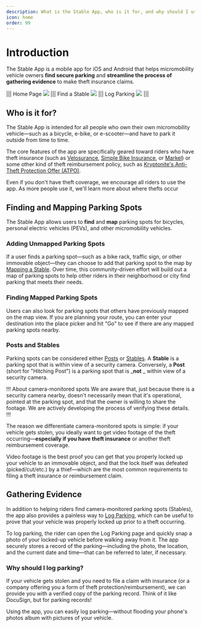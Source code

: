 ```yaml
---
description: What is the Stable App, who is it for, and why should I use it?
icon: home
order: 99
---
```


# Introduction

The Stable App is a mobile app for iOS and Android that helps micromobility vehicle owners **find secure parking** and **streamline the process of gathering evidence** to make theft insurance claims.

||| Home Page
![](static/screenshots/intro/home-page.png)
||| Find a Stable
![](static/screenshots/intro/find-a-stable.png)
||| Log Parking
![](static/screenshots/intro/log-parking.png)
|||

## Who is it for?

The Stable App is intended for all people who own their own micromobility vehicle—such as a bicycle, e-bike, or e-scooter—and have to park it outside from time to time.

The core features of the app are specifically geared toward riders who have theft insurance (such as [Velosurance](https://velosurance.com), [Simple Bike Insurance](https://simplebikeinsurance.com), or [Markel](https://www.markelinsurance.com/bicycle)) or some other kind of theft reimbursement policy, such as [Kryptonite's Anti-Theft Protection Offer (ATPO)](https://shop.kryptonitelock.com/atpo\_landing\_pages/register-for-anti-theft-en.html?origin=en.html).

Even if you don't have theft coverage, we encourage all riders to use the app. As more people use it, we'll learn more about where thefts occur

## Finding and Mapping Parking Spots

The Stable App allows users to **find** and **map** parking spots for bicycles, personal electric vehicles (PEVs), and other micromobility vehicles.

### Adding Unmapped Parking Spots

If a user finds a parking spot—such as a bike rack, traffic sign, or other immovable object—they can choose to add that parking spot to the map by [Mapping a Stable](overview/mapping-stables.md). Over time, this community-driven effort will build out a map of parking spots to help other riders in their neighborhood or city find parking that meets their needs.

### Finding Mapped Parking Spots

Users can also look for parking spots that others have previously mapped on the map view. If you are planning your route, you can enter your destination into the place picker and hit "Go" to see if there are any mapped parking spots nearby.

### Posts and Stables

Parking spots can be considered either [Posts](definitions/post.md) or [Stables](definitions/stable.md). A **Stable** is a parking spot that is within view of a security camera. Conversely, a **Post** (short for "Hitching Post") is a parking spot that is \_**not** \_ within view of a security camera.

!!! About camera-monitored spots
We are aware that, just because there is a security camera nearby, doesn't necessarily mean that it's operational, pointed at the parking spot, and that the owner is willing to share the footage. We are actively developing the process of verifying these details.
!!!

The reason we differentiate camera-monitored spots is simple: if your vehicle gets stolen, you ideally want to get video footage of the theft occurring—**especially if you have theft insurance** or another theft reimbursement coverage.

Video footage is the best proof you can get that you properly locked up your vehicle to an immovable object, and that the lock itself was defeated (picked/cut/etc.) by a thief—which are the most common requirements to filing a theft insurance or reimbursement claim.

## Gathering Evidence

In addition to helping riders find camera-monitored parking spots (Stables), the app also provides a painless way to [Log Parking](overview/logging-parking.md), which can be useful to prove that your vehicle was properly locked up prior to a theft occurring.

To log parking, the rider can open the Log Parking page and quickly snap a photo of your locked-up vehicle before walking away from it. The app securely stores a record of the parking—including the photo, the location, and the current date and time—that can be referred to later, if necessary.

### Why should I log parking?

If your vehicle gets stolen and you need to file a claim with insurance (or a company offering you a form of theft protection/reimbursement), we can provide you with a verified copy of the parking record. Think of it like DocuSign, but for parking records!

Using the app, you can easily log parking—without flooding your phone's photos album with pictures of your vehicle.

